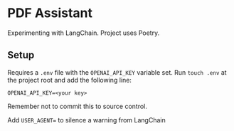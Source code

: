 # PDF Assistant

Experimenting with LangChain. Project uses Poetry.

## Setup

Requires a `.env` file with the `OPENAI_API_KEY` variable set. Run `touch .env` at the project root and add the following line:
```
OPENAI_API_KEY=<your key>
```
Remember not to commit this to source control.

Add `USER_AGENT=` to silence a warning from LangChain
